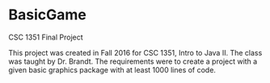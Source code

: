 # BasicGame
CSC 1351 Final Project

This project was created in Fall 2016 for CSC 1351, Intro to Java II. The class was taught by Dr. Brandt. The requirements were to create a project with a given basic graphics package with at least 1000 lines of code.
